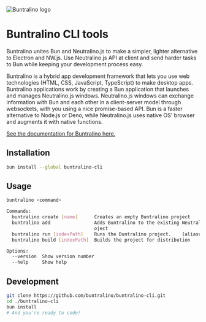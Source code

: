 ![Buntralino logo](https://buntralino.github.io/Buntralino.png)

# Buntralino CLI tools

Buntralino unites Bun and Neutralino.js to make a simpler, lighter alternative to Electron and NW.js. Use Neutralino.js API at client and send harder tasks to Bun while keeping your development process easy.

Buntralino is a hybrid app development framework that lets you use web technologies (HTML, CSS, JavaScript, TypeScript) to make desktop apps. Buntralino applications work by creating a Bun application that launches and manages Neutralino.js windows. Neutralino.js windows can exchange information with Bun and each other in a client-server model through websockets, with you using a nice promise-based API. Bun is a faster alternative to Node.js or Deno, while Neutralino.js uses native OS' browser and augments it with native functions.

[See the documentation for Buntralino here.](https://buntralino.github.io/)

## Installation

```sh
bun install --global buntralino-cli
```

## Usage

```sh
buntralino <command>

Commands:
  buntralino create [name]      Creates an empty Buntralino project
  buntralino add                Adds Buntralino to the existing Neutralino.js pr
                                oject
  buntralino run [indexPath]    Runs the Buntralino project.    [aliases: start]
  buntralino build [indexPath]  Builds the project for distribution

Options:
  --version  Show version number                                       [boolean]
  --help     Show help                                                 [boolean]
```

## Development

```sh
git clone https://github.com/buntralino/buntralino-cli.git
cd ./buntralino-cli
bun install
# And you're ready to code!
```